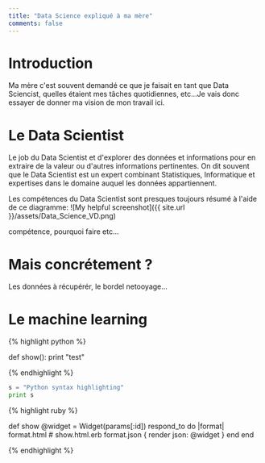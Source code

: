 ```yaml
---
title: "Data Science expliqué à ma mère"
comments: false
---
```


# Introduction

Ma mère c'est souvent demandé ce que je faisait en tant que Data Sciencist, quelles étaient mes tâches quotidiennes, etc...Je vais donc essayer de donner ma vision de mon travail ici.

# Le Data Scientist

Le job du Data Scientist et d'explorer des données et informations pour en extraire de la valeur ou d'autres informations pertinentes.
On dit souvent que le Data Scientist est un expert combinant Statistiques, Informatique et expertises dans le domaine auquel les données appartiennent.

Les compétences du Data Scientist sont presques toujours résumé à l'aide de ce diagramme:
![My helpful screenshot]({{ site.url }}/assets/Data_Science_VD.png)

compétence, pourquoi faire etc...

# Mais concrétement ?

Les données à récupérér, le bordel netooyage...

# Le machine learning


{% highlight python %}

def show():
  print "test"

{% endhighlight %}

```python
s = "Python syntax highlighting"
print s
```


{% highlight ruby %}

def show
  @widget = Widget(params[:id])
  respond_to do |format|
    format.html # show.html.erb
    format.json { render json: @widget }
  end
end

{% endhighlight %}
